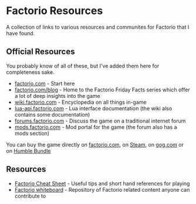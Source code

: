 # Factorio Resources

A collection of links to various resources and communites for Factorio that I have found.

## Official Resources

You probably know of all of these, but I've added them here for completeness sake.

- [factorio.com](https://factorio.com/) - Start here
- [factorio.com/blog](https://factorio.com/blog/) - Home to the Factorio Friday Facts series which offer a lot of deep insights into the game
- [wiki.factorio.com](https://wiki.factorio.com/) - Encyclopedia on all things in-game
- [lua-api.factorio.com](https://lua-api.factorio.com/) - Lua interface documentation (the wiki also contains some documentation)
- [forums.factorio.com](https://forums.factorio.com/) - Discuss the game on a traditional internet forum
- [mods.factorio.com](https://mods.factorio.com/) - Mod portal for the game (the forum also has a mods section)

You can buy the game directly on [factorio.com](https://www.factorio.com/buy), on [Steam](https://store.steampowered.com/app/427520/Factorio/), on [gog.com](https://www.gog.com/game/factorio) or on [Humble Bundle](https://www.humblebundle.com/store/factorio)

## Resources

- [Factorio Cheat Sheet](https://factoriocheatsheet.com/) - Useful tips and short hand references for playing
- [Factorio whiteboard](https://combe15.github.io/factorio-whiteboard/) - Repository of Factorio related content anyone can contribute to
